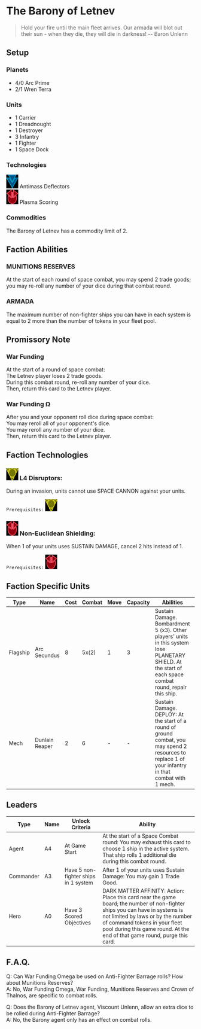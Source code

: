 # The Barony of Letnev
> Hold your fire until the main fleet arrives. Our armada will blot out their sun - when they die, they will die in darkness! 
-- Baron Unlenn

## Setup
### Planets
* 4/0 Arc Prime
* 2/1 Wren Terra

### Units
* 1 Carrier
* 1 Dreadnought
* 1 Destroyer
* 3 Infantry
* 1 Fighter
* 1 Space Dock

### Technologies
![Blue Tech](../images/tech_blue_small.bmp) Antimass Deflectors  
![Red Tech](../images/tech_red_small.bmp) Plasma Scoring  

### Commodities
The Barony of Letnev has a commodity limit of 2.

## Faction Abilities
### MUNITIONS RESERVES  
At the start of each round of space combat, you may spend 2 trade goods; you may re-roll any number of your dice during that combat round.

### ARMADA  
The maximum number of non-fighter ships you can have in each system is equal to 2 more than the number of tokens in your fleet pool.

## Promissory Note
### War Funding  
At the start of a round of space combat:  
The Letnev player loses 2 trade goods.  
During this combat round, re-roll any number of your dice.  
Then, return this card to the Letnev player.  

### War Funding   Ω
After you and your opponent roll dice during space combat:  
You may reroll all of your opponent's dice.  
You may reroll any number of your dice.  
Then, return this card to the Letnev player.  

## Faction Technologies
### ![Yellow Tech](../images/tech_yellow_small.bmp)  L4 Disruptors:  
During an invasion, units cannot use SPACE CANNON against your units.  

`Prerequisites:` ![Yellow Tech](../images/tech_yellow_small.bmp)

### ![Red Tech](../images/tech_red_small.bmp)  Non-Euclidean Shielding:  
When 1 of your units uses SUSTAIN DAMAGE, cancel 2 hits instead of 1.

`Prerequisites:` ![Red Tech](../images/tech_red_small.bmp)

## Faction Specific Units
|Type|Name|Cost|Combat|Move|Capacity|Abilities|Prerequisites|
|-|-|-|-|-|-|-|-|
|Flagship|Arc Secundus |8|5x(2)|1|3|Sustain Damage. Bombardment 5 (x3). Other players' units in this system lose PLANETARY SHIELD. At the start of each space combat round, repair this ship. |None|
|Mech|Dunlain Reaper |2|6|-|-|Sustain Damage. DEPLOY: At the start of a round of ground combat, you may spend 2 resources to replace 1 of your infantry in that combat with 1 mech. |None|

## Leaders

|Type|Name|Unlock Criteria|Ability|
|-|-|-|-|
|Agent|A4|At Game Start|At the start of a Space Combat round: You may exhaust this card to choose 1 ship in the active system. That ship rolls 1 additional die during this combat round. |
|Commander|A3|Have 5 non-fighter ships in 1 system|After 1 of your units uses Sustain Damage: You may gain 1 Trade Good.|
|Hero|A0|Have 3 Scored Objectives|DARK MATTER AFFINITY: Action: Place this card near the game board; the number of non-fighter ships you can have in systems is not limited by laws or by the number of command tokens in your fleet pool during this game round. At the end of that game round, purge this card. |

## F.A.Q.
Q: Can War Funding Omega be used on Anti-Fighter Barrage rolls? How about Munitions Reserves?  
A: No, War Funding Omega, War Funding, Munitions Reserves and Crown of Thalnos, are specific to combat rolls.

Q: Does the Barony of Letnev agent, Viscount Unlenn, allow an extra dice to be rolled during Anti-Fighter Barrage?  
A: No, the Barony agent only has an effect on combat rolls. 
